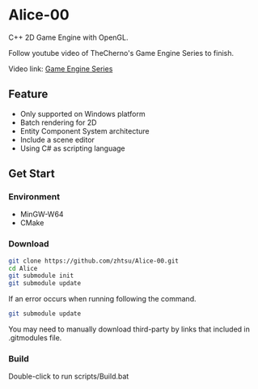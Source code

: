 # Alice-00
C++ 2D Game Engine with OpenGL.

Follow youtube video of TheCherno's Game Engine Series to finish.

Video link: [Game Engine Series](https://www.youtube.com/watch?v=JxIZbV_XjAs&list=PLlrATfBNZ98dC-V-N3m0Go4deliWHPFwT)

## Feature
- Only supported on Windows platform
- Batch rendering for 2D
- Entity Component System architecture
- Include a scene editor
- Using C# as scripting language

## Get Start
### Environment
- MinGW-W64
- CMake
### Download
```bash
git clone https://github.com/zhtsu/Alice-00.git
cd Alice
git submodule init
git submodule update
```
If an error occurs when running following the command. 
```bash
git submodule update
```
You may need to manually download third-party by links that included in .gitmodules file.
### Build
Double-click to run scripts/Build.bat
